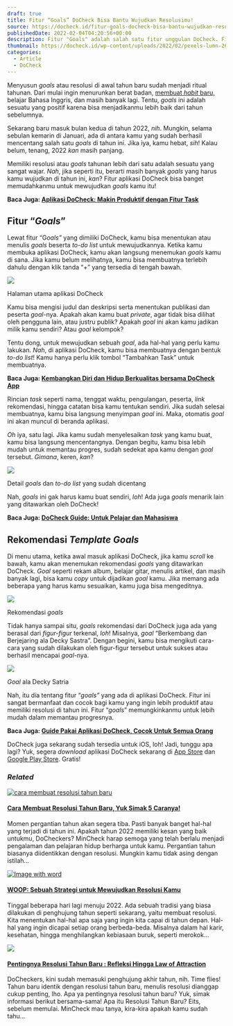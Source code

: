```yaml
---
draft: true
title: Fitur “Goals” DoCheck Bisa Bantu Wujudkan Resolusimu!
source: https://docheck.id/fitur-goals-docheck-bisa-bantu-wujudkan-resolusimu/
publishedDate: 2022-02-04T04:20:56+00:00
description: Fitur "Goals" adalah salah satu fitur unggulan DoCheck. Fitur ini bisa mempermudah kamu untuk mewujudkan resolusi kamu, loh!
thumbnail: https://docheck.id/wp-content/uploads/2022/02/pexels-lumn-269610-1200x800.jpg
categories:
  - Article
  - DoCheck
---
```


Menyusun _goals_ atau resolusi di awal tahun baru sudah menjadi ritual tahunan. Dari mulai ingin menurunkan berat badan, [membuat _habit_ baru,](https://docheck.id/habit-bagaimana-bisa-terbentuk-dan-menciptakan-yang-baik/) belajar Bahasa Inggris, dan masih banyak lagi. Tentu, _goals_ ini adalah sesuatu yang positif karena bisa menjadikanmu lebih baik dari tahun sebelumnya.

Sekarang baru masuk bulan kedua di tahun 2022, _nih_. Mungkin, selama sebulan kemarin di Januari, ada di antara kamu yang sudah berhasil mencentang salah satu _goals_ di tahun ini. Jika iya, kamu hebat, _sih_! Kalau belum, tenang, 2022 _kan_ masih panjang.

Memiliki resolusi atau _goals_ tahunan lebih dari satu adalah sesuatu yang sangat wajar. _Nah_, jika seperti itu, berarti masih banyak _goals_ yang harus kamu wujudkan di tahun ini, _kan_? Fitur aplikasi DoCheck bisa banget memudahkanmu untuk mewujudkan _goals_ kamu itu!

**Baca Juga: [Aplikasi DoCheck: Makin Produktif dengan Fitur Task](https://docheck.id/aplikasi-docheck-makin-produktif-dengan-fitur-task/)**

## Fitur “_Goals_”

Lewat fitur “G*oals”* yang dimiliki DoCheck, kamu bisa menentukan atau menulis _goals_ beserta _to-do list_ untuk mewujudkannya. Ketika kamu membuka aplikasi DoCheck, kamu akan langsung menemukan _goals_ kamu di sana. Jika kamu belum melihatnya, kamu bisa membuatnya terlebih dahulu dengan klik tanda “+” yang tersedia di tengah bawah.

![](https://docheck.id/wp-content/uploads/2022/02/IMG_20220203_170916-174x300.jpg)

Halaman utama aplikasi DoCheck

Kamu bisa mengisi judul dan deskripsi serta menentukan publikasi dan peserta _goal_\-nya. Apakah akan kamu buat _private_, agar tidak bisa dilihat oleh pengguna lain, atau justru publik? Apakah _goal_ ini akan kamu jadikan milik kamu sendiri? Atau _goal_ kelompok?

Tentu dong, untuk mewujudkan sebuah _goal_, ada hal-hal yang perlu kamu lakukan. _Nah_, di aplikasi DoCheck, kamu bisa membuatnya dengan bentuk _to-do list_! Kamu hanya perlu klik tombol “Tambahkan Task” untuk membuatnya.

**Baca Juga: [Kembangkan Diri dan Hidup Berkualitas bersama DoCheck App](https://docheck.id/kembangkan-diri-dan-hidup-berkualitas-bersama-docheck-app/)**

Rincian _task_ seperti nama, tenggat waktu, pengulangan, peserta, _link_ rekomendasi, hingga catatan bisa kamu tentukan sendiri. Jika sudah selesai membuatnya, kamu bisa langsung menyimpan _goal_ ini. Maka, otomatis _goal_ ini akan muncul di beranda aplikasi.

_Oh_ iya, satu lagi. Jika kamu sudah menyelesaikan _task_ yang kamu buat, kamu bisa langsung mencentangnya. Dengan begitu, kamu bisa lebih mudah untuk memantau progres, sudah sedekat apa kamu dengan _goal_ tersebut. _Gimana_, keren, _kan_?

![](https://docheck.id/wp-content/uploads/2022/02/IMG_20220203_173149-1024x777.jpg)

Detail _goals_ dan _to-do list_ yang sudah dicentang

Nah, _goals_ ini gak harus kamu buat sendiri, _loh_! Ada juga _goals_ menarik lain yang ditawarkan oleh DoCheck!

**Baca Juga: [DoCheck Guide: Untuk Pelajar dan Mahasiswa](https://docheck.id/docheck-guide-untuk-pelajar-dan-mahasiswa/)**

## Rekomendasi _Template Goals_

Di menu utama, ketika awal masuk aplikasi DoCheck, jika kamu _scroll_ ke bawah, kamu akan menemukan rekomendasi _goals_ yang ditawarkan DoCheck. _Goal_ seperti rekam album, belajar gitar, menulis artikel, dan masih banyak lagi, bisa kamu _copy_ untuk dijadikan _goal_ kamu. Jika memang ada beberapa yang harus kamu sesuaikan, kamu juga bisa mengeditnya.

![](https://docheck.id/wp-content/uploads/2022/02/IMG_20220203_171014-174x300.jpg)

Rekomendasi _goals_

Tidak hanya sampai situ, _goals_ rekomendasi dari DoCheck juga ada yang berasal dari _figur-figur_ terkenal, _loh_! Misalnya, _goal_ “Berkembang dan Berjejaring ala Decky Sastra”. Dengan begini, kamu bisa mengikuti cara-cara yang sudah dilakukan oleh figur-figur tersebut untuk sukses atau berhasil mencapai _goal_\-nya.

![](https://docheck.id/wp-content/uploads/2022/02/IMG_20220203_171035-174x300.jpg)

_Goal_ ala Decky Satria

Nah, itu dia tentang fitur “_goals”_ yang ada di aplikasi DoCheck. Fitur ini sangat bermanfaat dan cocok bagi kamu yang ingin lebih produktif atau memiliki resolusi di tahun ini. Fitur “_goals_” memungkinkanmu untuk lebih mudah dalam memantau progresnya.

**Baca Juga: [Guide Pakai Aplikasi DoCheck, Cocok Untuk Semua Orang](https://docheck.id/guide-pakai-aplikasi-docheck-cocok-untuk-semua-orang/)**

DoCheck juga sekarang sudah tersedia untuk iOS, loh! Jadi, tunggu apa lagi? Yuk, segera _download_ aplikasi DoCheck sekarang di [App Store](https://apps.apple.com/id/app/docheck-to-do-list-app/id1603424606?l=id) dan [Google Play Store](https://play.google.com/store/apps/details?id=com.docheck.docheck). Gratis!

### _Related_

[![cara membuat resolusi tahun baru](https://i0.wp.com/docheck.id/wp-content/uploads/2022/12/cara-membuat-resolusi-tahun-baru.jpg?resize=350%2C200&ssl=1)](https://docheck.id/cara-membuat-resolusi-tahun-baru/ "Cara Membuat Resolusi Tahun Baru, Yuk Simak 5 Caranya!")

#### [Cara Membuat Resolusi Tahun Baru, Yuk Simak 5 Caranya!](https://docheck.id/cara-membuat-resolusi-tahun-baru/ "Cara Membuat Resolusi Tahun Baru, Yuk Simak 5 Caranya!")

Momen pergantian tahun akan segera tiba. Pasti banyak banget hal-hal yang terjadi di tahun ini. Apakah tahun 2022 memiliki kesan yang baik untukmu, DoCheckers? MinCheck harap semoga yang telah berlalu menjadi pengalaman dan pelajaran hidup berharga untuk kamu. Pergantian tahun biasanya diidentikkan dengan resolusi. Mungkin kamu tidak asing dengan istilah…

[![Image with word ](https://i1.wp.com/docheck.id/wp-content/uploads/2021/12/pexels-breakingpic-3297.jpg?resize=350%2C200&ssl=1)](https://docheck.id/woop-sebuah-strategi-untuk-mewujudkan-resolusi-kamu/ "WOOP: Sebuah Strategi untuk Mewujudkan Resolusi Kamu")

#### [WOOP: Sebuah Strategi untuk Mewujudkan Resolusi Kamu](https://docheck.id/woop-sebuah-strategi-untuk-mewujudkan-resolusi-kamu/ "WOOP: Sebuah Strategi untuk Mewujudkan Resolusi Kamu")

Tinggal beberapa hari lagi menuju 2022. Ada sebuah tradisi yang biasa dilakukan di penghujung tahun seperti sekarang, yaitu membuat resolusi. Kita menentukan hal-hal apa saja yang ingin kita capai di tahun depan. Hal-hal yang ingin dicapai setiap orang berbeda-beda. Misalnya dalam hal karir, kesehatan, hingga menghilangkan kebiasaan buruk, seperti merokok…

[![](https://i1.wp.com/docheck.id/wp-content/uploads/2022/11/Pentingnya-Resolusi-Tahun-Baru-1.jpg?resize=350%2C200&ssl=1)](https://docheck.id/pentingnya-resolusi-tahun-baru/ "Pentingnya Resolusi Tahun Baru : Refleksi Hingga Law of Attraction")

#### [Pentingnya Resolusi Tahun Baru : Refleksi Hingga Law of Attraction](https://docheck.id/pentingnya-resolusi-tahun-baru/ "Pentingnya Resolusi Tahun Baru : Refleksi Hingga Law of Attraction")

DoCheckers, kini sudah memasuki penghujung akhir tahun, nih. Time flies! Tahun baru identik dengan resolusi tahun baru, menulis resolusi dianggap cukup penting, lho. Apa ya pentingnya resolusi tahun baru? Yuk, simak informasi berikut bersama-sama! Apa itu Resolusi Tahun Baru? Eits, sebelum memulai. MinCheck mau tanya, kira-kira apakah kamu sudah tahu…
